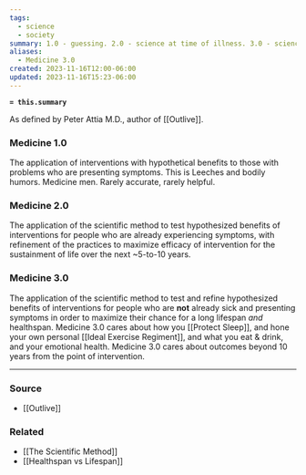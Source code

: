 ```yaml
---
tags:
  - science
  - society
summary: 1.0 - guessing. 2.0 - science at time of illness. 3.0 - science *before* illness.
aliases:
  - Medicine 3.0
created: 2023-11-16T12:00-06:00
updated: 2023-11-16T15:23-06:00
---
```


**`= this.summary`**

As defined by Peter Attia M.D., author of [[Outlive]].

### Medicine 1.0
The application of interventions with hypothetical benefits to those with problems who are presenting symptoms. This is Leeches and bodily humors. Medicine men. Rarely accurate, rarely helpful.

### Medicine 2.0
The application of the scientific method to test hypothesized benefits of interventions for people who are already experiencing symptoms, with refinement of the practices to maximize efficacy of intervention for the sustainment of life over the next ~5-to-10 years.

### Medicine 3.0
The application of the scientific method to test and refine hypothesized benefits of interventions for people who are **not** already sick and presenting symptoms in order to maximize their chance for a long lifespan *and* healthspan.
Medicine 3.0 cares about how you [[Protect Sleep]], and hone your own personal [[Ideal Exercise Regiment]], and what you eat & drink, and your emotional health. 
Medicine 3.0 cares about outcomes beyond 10 years from the point of intervention.

---
### Source
- [[Outlive]]

### Related
- [[The Scientific Method]]
- [[Healthspan vs Lifespan]]